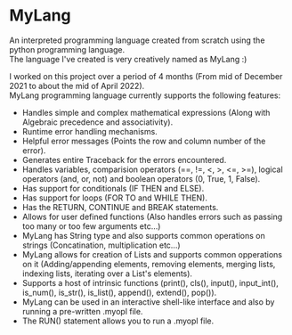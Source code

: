# MyLang
An interpreted programming language created from scratch using the python programming language.  
The language I've created is very creatively named as MyLang :)  

I worked on this project over a period of 4 months (From mid of December 2021 to about the mid of April 2022).  
MyLang programming language currently supports the following features:
- Handles simple and complex mathematical expressions (Along with Algebraic precedence and associativity).
- Runtime error handling mechanisms.
- Helpful error messages (Points the row and column number of the error).
- Generates entire Traceback for the errors encountered.
- Handles variables, comparision operators (==, !=, <, >, <=, >=), logical operators (and, or, not) and boolean operators (0, True, 1, False).
- Has support for conditionals (IF THEN and ELSE).
- Has support for loops (FOR TO and WHILE THEN).
- Has the RETURN, CONTINUE and BREAK statements.
- Allows for user defined functions (Also handles errors such as passing too many or too few arguments etc...)
- MyLang has String type and also supports common operations on strings (Concatination, multiplication etc...)
- MyLang allows for creation of Lists and supports common opperations on it (Adding/appending elements, removing elements, merging lists, indexing lists, iterating over a List's elements).
- Supports a host of intrinsic functions (print(), cls(), input(), input_int(), is_num(), is_str(), is_list(), append(), extend(), pop()).
- MyLang can be used in an interactive shell-like interface and also by running a pre-written .myopl file.
- The RUN() statement allows you to run a .myopl file.
